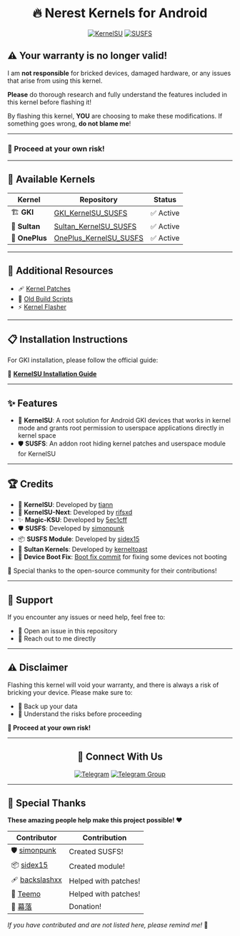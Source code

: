 <div align="center">

# 🔥 Nerest Kernels for Android

[![KernelSU](https://img.shields.io/badge/KernelSU-Supported-green)](https://kernelsu.org/)
[![SUSFS](https://img.shields.io/badge/SUSFS-Integrated-orange)](https://gitlab.com/simonpunk/susfs4ksu)

</div>

## ⚠️ Your warranty is no longer valid!

I am **not responsible** for bricked devices, damaged hardware, or any issues that arise from using this kernel.

**Please** do thorough research and fully understand the features included in this kernel before flashing it!

By flashing this kernel, **YOU** are choosing to make these modifications. If something goes wrong, **do not blame me**!

---

### 🚨 Proceed at your own risk!

---

## 🔧 Available Kernels

| Kernel | Repository | Status |
|--------|------------|--------|
| 🏗️ **GKI** | [GKI_KernelSU_SUSFS](https://github.com/NerestKernels/GKI_KernelSU_SUSFS) | ✅ Active |
| 👑 **Sultan** | [Sultan_KernelSU_SUSFS](https://github.com/NerestKernels/Sultan_KernelSU_SUSFS) | ✅ Active |
| 📱 **OnePlus** | [OnePlus_KernelSU_SUSFS](https://github.com/WildKernels/OnePlus_KernelSU_SUSFS) | ✅ Active |

---

## 🔗 Additional Resources

- 🩹 [Kernel Patches](https://github.com/NerestKernels/kernel_patches)
- 📜 [Old Build Scripts](https://github.com/TheWildJames/kernel_build_scripts)
- ⚡ [Kernel Flasher](https://github.com/fatalcoder524/KernelFlasher)

---

## 📋 Installation Instructions

For GKI installation, please follow the official guide:

📖 **[KernelSU Installation Guide](https://kernelsu.org/guide/installation.html)**

---

## ✨ Features

- 🔐 **KernelSU**: A root solution for Android GKI devices that works in kernel mode and grants root permission to userspace applications directly in kernel space
- 🛡️ **SUSFS**: An addon root hiding kernel patches and userspace module for KernelSU

---

## 🏆 Credits

- 🔐 **KernelSU**: Developed by [tiann](https://github.com/tiann/KernelSU)
- 🚀 **KernelSU-Next**: Developed by [rifsxd](https://github.com/KernelSU-Next/KernelSU-Next)
- ✨ **Magic-KSU**: Developed by [5ec1cff](https://github.com/5ec1cff/KernelSU)
- 🛡️ **SUSFS**: Developed by [simonpunk](https://gitlab.com/simonpunk/susfs4ksu.git)
- 📦 **SUSFS Module**: Developed by [sidex15](https://github.com/sidex15)
- 👑 **Sultan Kernels**: Developed by [kerneltoast](https://github.com/kerneltoast)
- 🔧 **Device Boot Fix**: [Boot fix commit](https://github.com/Anything-at-25-00/android_kernel_common_android12-5.10/commit/2476d262b597fe8af82cfb7aaf96676f51c6b4ed) for fixing some devices not booting

🙏 Special thanks to the open-source community for their contributions!

---

## 💬 Support

If you encounter any issues or need help, feel free to:
- 🐛 Open an issue in this repository
- 💬 Reach out to me directly

---

## ⚠️ Disclaimer

Flashing this kernel will void your warranty, and there is always a risk of bricking your device. Please make sure to:
- 💾 Back up your data
- 🧠 Understand the risks before proceeding

**🚨 Proceed at your own risk!**

---

<div align="center">

## 📱 Connect With Us

[![Telegram](https://img.shields.io/badge/Telegram-TheWildJames-blue?logo=telegram)](https://t.me/NoFloresto)
[![Telegram Group](https://img.shields.io/badge/Telegram-Wild__Kernels-blue?logo=telegram)](https://t.me/NerestKernels)

</div>

---

## 🌟 Special Thanks

**These amazing people help make this project possible! ❤️**

| Contributor | Contribution |
|-------------|-------------|
| 🛡️ [simonpunk](https://gitlab.com/simonpunk/susfs4ksu.git) | Created SUSFS! |
| 📦 [sidex15](https://github.com/sidex15) | Created module! |
| 🩹 [backslashxx](https://github.com/backslashxx) | Helped with patches! |
| 🔧 [Teemo](https://github.com/liqideqq) | Helped with patches! |
| 💝 [幕落](https://github.com/MuLuo688) | Donation! |

*If you have contributed and are not listed here, please remind me!* 🙏
